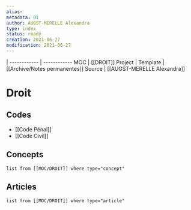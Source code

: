 ```yaml
---
alias:
metadata: 01
author: AUGST-MERELLE Alexandra
type: index
status: ready
creation: 2021-06-27
modification: 2021-06-27
---
```

 | 
------------ | ------------
MOC | [[DROIT]]
Project |
Template | [[Archive/Notes permanentes]]
Source | [[AUGST-MERELLE Alexandra]]
# Droit
## Codes
- [[Code Pénal]]
- [[Code Civil]]
## Concepts
```dataview
list from [[MOC/DROIT]] where type="concept"
```
## Articles
```dataview
list from [[MOC/DROIT]] where type="article"
```